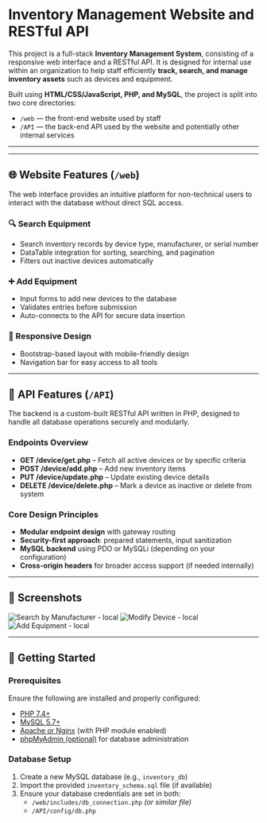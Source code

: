 # Inventory Management Website and RESTful API

This project is a full-stack **Inventory Management System**, consisting of a responsive web interface and a RESTful API. It is designed for internal use within an organization to help staff efficiently **track, search, and manage inventory assets** such as devices and equipment.

Built using **HTML/CSS/JavaScript, PHP, and MySQL**, the project is split into two core directories:

- `/web` — the front-end website used by staff
- `/API` — the back-end API used by the website and potentially other internal services

---


---

## 🌐 Website Features (`/web`)

The web interface provides an intuitive platform for non-technical users to interact with the database without direct SQL access.

### 🔍 Search Equipment

- Search inventory records by device type, manufacturer, or serial number
- DataTable integration for sorting, searching, and pagination
- Filters out inactive devices automatically

### ➕ Add Equipment

- Input forms to add new devices to the database
- Validates entries before submission
- Auto-connects to the API for secure data insertion

### 🧾 Responsive Design

- Bootstrap-based layout with mobile-friendly design
- Navigation bar for easy access to all tools

---

## 🔌 API Features (`/API`)

The backend is a custom-built RESTful API written in PHP, designed to handle all database operations securely and modularly.

### Endpoints Overview

- **GET /device/get.php** – Fetch all active devices or by specific criteria
- **POST /device/add.php** – Add new inventory items
- **PUT /device/update.php** – Update existing device details
- **DELETE /device/delete.php** – Mark a device as inactive or delete from system

### Core Design Principles

- **Modular endpoint design** with gateway routing
- **Security-first approach**: prepared statements, input sanitization
- **MySQL backend** using PDO or MySQLi (depending on your configuration)
- **Cross-origin headers** for broader access support (if needed internally)

---

## 📸 Screenshots

![Search by Manufacturer - local](https://github.com/user-attachments/assets/6042c7d3-2739-46ec-afff-5d9a66a2aad1)
![Modify Device - local](https://github.com/user-attachments/assets/bc25d8ca-572a-4d22-9424-25db7c6d74e3)
![Add Equipment - local](https://github.com/user-attachments/assets/90e77312-6ff0-4d67-a0fa-fe173a64e0ff)



---

## 🚀 Getting Started

### Prerequisites

Ensure the following are installed and properly configured:

- [PHP 7.4+](https://www.php.net/)
- [MySQL 5.7+](https://www.mysql.com/)
- [Apache or Nginx](https://httpd.apache.org/) (with PHP module enabled)
- [phpMyAdmin (optional)](https://www.phpmyadmin.net/) for database administration

### Database Setup

1. Create a new MySQL database (e.g., `inventory_db`)
2. Import the provided `inventory_schema.sql` file (if available)
3. Ensure your database credentials are set in both:
   - `/web/includes/db_connection.php` *(or similar file)*
   - `/API/config/db.php`



